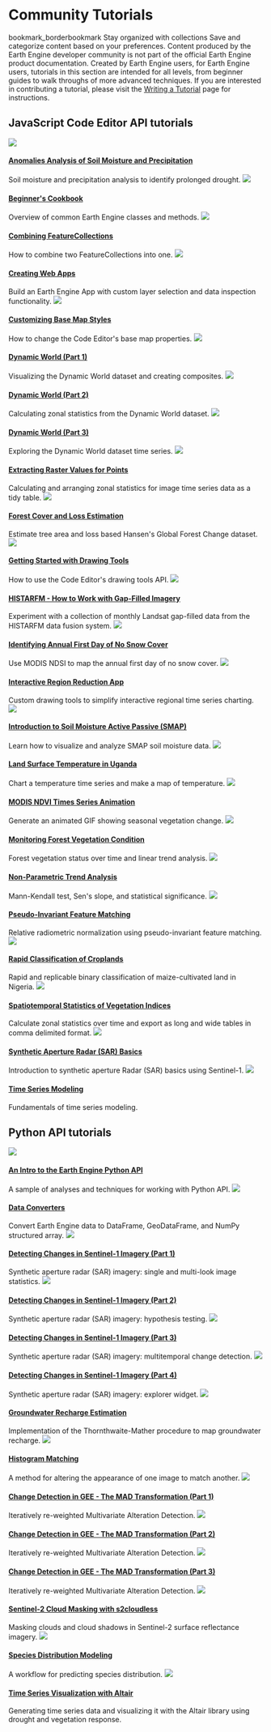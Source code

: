 
#  Community Tutorials
bookmark_borderbookmark Stay organized with collections  Save and categorize content based on your preferences.
Content produced by the Earth Engine developer community is not part of the official Earth Engine product documentation. 
Created by Earth Engine users, for Earth Engine users, tutorials in this section are intended for all levels, from beginner guides to walk throughs of more advanced techniques.
If you are interested in contributing a tutorial, please visit the [Writing a Tutorial](https://developers.google.com/earth-engine/tutorials/community/write) page for instructions.
## JavaScript Code Editor API tutorials
[ ![](https://developers.google.com/static/earth-engine/tutorials/community/anomalies-analysis-smo-and-pre/thumbnail.png) ](https://developers.google.com/earth-engine/tutorials/community/anomalies-analysis-smo-and-pre)
#### [Anomalies Analysis of Soil Moisture and Precipitation ](https://developers.google.com/earth-engine/tutorials/community/anomalies-analysis-smo-and-pre)
Soil moisture and precipitation analysis to identify prolonged drought. 
[ ![](https://developers.google.com/static/earth-engine/tutorials/community/beginners-cookbook/thumbnail.png) ](https://developers.google.com/earth-engine/tutorials/community/beginners-cookbook)
#### [Beginner's Cookbook ](https://developers.google.com/earth-engine/tutorials/community/beginners-cookbook)
Overview of common Earth Engine classes and methods. 
[ ![](https://developers.google.com/static/earth-engine/tutorials/community/combining-feature-collections/thumbnail.png) ](https://developers.google.com/earth-engine/tutorials/community/combining-feature-collections)
#### [Combining FeatureCollections ](https://developers.google.com/earth-engine/tutorials/community/combining-feature-collections)
How to combine two FeatureCollections into one. 
[ ![](https://developers.google.com/static/earth-engine/tutorials/community/creating-web-apps/thumbnail.png) ](https://developers.google.com/earth-engine/tutorials/community/creating-web-apps)
#### [Creating Web Apps ](https://developers.google.com/earth-engine/tutorials/community/creating-web-apps)
Build an Earth Engine App with custom layer selection and data inspection functionality. 
[ ![](https://developers.google.com/static/earth-engine/tutorials/community/customizing-base-map-styles/thumbnail.png) ](https://developers.google.com/earth-engine/tutorials/community/customizing-base-map-styles)
#### [Customizing Base Map Styles ](https://developers.google.com/earth-engine/tutorials/community/customizing-base-map-styles)
How to change the Code Editor's base map properties. 
[ ![](https://developers.google.com/static/earth-engine/tutorials/community/introduction-to-dynamic-world-pt-1/thumbnail.png) ](https://developers.google.com/earth-engine/tutorials/community/introduction-to-dynamic-world-pt-1)
#### [Dynamic World (Part 1) ](https://developers.google.com/earth-engine/tutorials/community/introduction-to-dynamic-world-pt-1)
Visualizing the Dynamic World dataset and creating composites. 
[ ![](https://developers.google.com/static/earth-engine/tutorials/community/introduction-to-dynamic-world-pt-2/thumbnail.png) ](https://developers.google.com/earth-engine/tutorials/community/introduction-to-dynamic-world-pt-2)
#### [Dynamic World (Part 2) ](https://developers.google.com/earth-engine/tutorials/community/introduction-to-dynamic-world-pt-2)
Calculating zonal statistics from the Dynamic World dataset. 
[ ![](https://developers.google.com/static/earth-engine/tutorials/community/introduction-to-dynamic-world-pt-3/thumbnail.png) ](https://developers.google.com/earth-engine/tutorials/community/introduction-to-dynamic-world-pt-3)
#### [Dynamic World (Part 3) ](https://developers.google.com/earth-engine/tutorials/community/introduction-to-dynamic-world-pt-3)
Exploring the Dynamic World dataset time series. 
[ ![](https://developers.google.com/static/earth-engine/tutorials/community/extract-raster-values-for-points/thumbnail.png) ](https://developers.google.com/earth-engine/tutorials/community/extract-raster-values-for-points)
#### [Extracting Raster Values for Points ](https://developers.google.com/earth-engine/tutorials/community/extract-raster-values-for-points)
Calculating and arranging zonal statistics for image time series data as a tidy table. 
[ ![](https://developers.google.com/static/earth-engine/tutorials/community/forest-cover-loss-estimation/thumbnail.png) ](https://developers.google.com/earth-engine/tutorials/community/forest-cover-loss-estimation)
#### [Forest Cover and Loss Estimation ](https://developers.google.com/earth-engine/tutorials/community/forest-cover-loss-estimation)
Estimate tree area and loss based Hansen's Global Forest Change dataset. 
[ ![](https://developers.google.com/static/earth-engine/tutorials/community/drawing-tools/thumbnail.png) ](https://developers.google.com/earth-engine/tutorials/community/drawing-tools)
#### [Getting Started with Drawing Tools ](https://developers.google.com/earth-engine/tutorials/community/drawing-tools)
How to use the Code Editor's drawing tools API. 
[ ![](https://developers.google.com/static/earth-engine/tutorials/community/histarfm-cloud-and-gap-free-landsat/thumbnail.png) ](https://developers.google.com/earth-engine/tutorials/community/histarfm-cloud-and-gap-free-landsat)
#### [HISTARFM - How to Work with Gap-Filled Imagery ](https://developers.google.com/earth-engine/tutorials/community/histarfm-cloud-and-gap-free-landsat)
Experiment with a collection of monthly Landsat gap-filled data from the HISTARFM data fusion system. 
[ ![](https://developers.google.com/static/earth-engine/tutorials/community/identifying-first-day-no-snow/thumbnail.png) ](https://developers.google.com/earth-engine/tutorials/community/identifying-first-day-no-snow)
#### [Identifying Annual First Day of No Snow Cover ](https://developers.google.com/earth-engine/tutorials/community/identifying-first-day-no-snow)
Use MODIS NDSI to map the annual first day of no snow cover. 
[ ![](https://developers.google.com/static/earth-engine/tutorials/community/drawing-tools-region-reduction/thumbnail.png) ](https://developers.google.com/earth-engine/tutorials/community/drawing-tools-region-reduction)
#### [Interactive Region Reduction App ](https://developers.google.com/earth-engine/tutorials/community/drawing-tools-region-reduction)
Custom drawing tools to simplify interactive regional time series charting. 
[ ![](https://developers.google.com/static/earth-engine/tutorials/community/smap-soil-moisture/thumbnail.png) ](https://developers.google.com/earth-engine/tutorials/community/smap-soil-moisture)
#### [Introduction to Soil Moisture Active Passive (SMAP) ](https://developers.google.com/earth-engine/tutorials/community/smap-soil-moisture)
Learn how to visualize and analyze SMAP soil moisture data. 
[ ![](https://developers.google.com/static/earth-engine/tutorials/community/ph-ug-temp/thumbnail.png) ](https://developers.google.com/earth-engine/tutorials/community/ph-ug-temp)
#### [Land Surface Temperature in Uganda ](https://developers.google.com/earth-engine/tutorials/community/ph-ug-temp)
Chart a temperature time series and make a map of temperature. 
[ ![](https://developers.google.com/static/earth-engine/tutorials/community/modis-ndvi-time-series-animation/thumbnail.png) ](https://developers.google.com/earth-engine/tutorials/community/modis-ndvi-time-series-animation)
#### [MODIS NDVI Times Series Animation ](https://developers.google.com/earth-engine/tutorials/community/modis-ndvi-time-series-animation)
Generate an animated GIF showing seasonal vegetation change. 
[ ![](https://developers.google.com/static/earth-engine/tutorials/community/forest-vegetation-condition/thumbnail.png) ](https://developers.google.com/earth-engine/tutorials/community/forest-vegetation-condition)
#### [Monitoring Forest Vegetation Condition ](https://developers.google.com/earth-engine/tutorials/community/forest-vegetation-condition)
Forest vegetation status over time and linear trend analysis. 
[ ![](https://developers.google.com/static/earth-engine/tutorials/community/nonparametric-trends/thumbnail.png) ](https://developers.google.com/earth-engine/tutorials/community/nonparametric-trends)
#### [Non-Parametric Trend Analysis ](https://developers.google.com/earth-engine/tutorials/community/nonparametric-trends)
Mann-Kendall test, Sen's slope, and statistical significance. 
[ ![](https://developers.google.com/static/earth-engine/tutorials/community/pseudo-invariant-feature-matching/thumbnail.png) ](https://developers.google.com/earth-engine/tutorials/community/pseudo-invariant-feature-matching)
#### [Pseudo-Invariant Feature Matching ](https://developers.google.com/earth-engine/tutorials/community/pseudo-invariant-feature-matching)
Relative radiometric normalization using pseudo-invariant feature matching. 
[ ![](https://developers.google.com/static/earth-engine/tutorials/community/classify-maizeland-ng/thumbnail.png) ](https://developers.google.com/earth-engine/tutorials/community/classify-maizeland-ng)
#### [Rapid Classification of Croplands ](https://developers.google.com/earth-engine/tutorials/community/classify-maizeland-ng)
Rapid and replicable binary classification of maize-cultivated land in Nigeria. 
[ ![](https://developers.google.com/static/earth-engine/tutorials/community/spatiotemporal-image-statistics/thumbnail.png) ](https://developers.google.com/earth-engine/tutorials/community/spatiotemporal-image-statistics)
#### [Spatiotemporal Statistics of Vegetation Indices ](https://developers.google.com/earth-engine/tutorials/community/spatiotemporal-image-statistics)
Calculate zonal statistics over time and export as long and wide tables in comma delimited format. 
[ ![](https://developers.google.com/static/earth-engine/tutorials/community/sar-basics/thumbnail.png) ](https://developers.google.com/earth-engine/tutorials/community/sar-basics)
#### [Synthetic Aperture Radar (SAR) Basics ](https://developers.google.com/earth-engine/tutorials/community/sar-basics)
Introduction to synthetic aperture Radar (SAR) basics using Sentinel-1. 
[ ![](https://developers.google.com/static/earth-engine/tutorials/community/time-series-modeling/thumbnail.png) ](https://developers.google.com/earth-engine/tutorials/community/time-series-modeling)
#### [Time Series Modeling ](https://developers.google.com/earth-engine/tutorials/community/time-series-modeling)
Fundamentals of time series modeling. 
## Python API tutorials
[ ![](https://developers.google.com/static/earth-engine/tutorials/community/intro-to-python-api/thumbnail.png) ](https://developers.google.com/earth-engine/tutorials/community/intro-to-python-api)
#### [An Intro to the Earth Engine Python API ](https://developers.google.com/earth-engine/tutorials/community/intro-to-python-api)
A sample of analyses and techniques for working with Python API. 
[ ![](https://developers.google.com/static/earth-engine/tutorials/community/data-converters/thumbnail.png) ](https://developers.google.com/earth-engine/tutorials/community/data-converters)
#### [Data Converters ](https://developers.google.com/earth-engine/tutorials/community/data-converters)
Convert Earth Engine data to DataFrame, GeoDataFrame, and NumPy structured array. 
[ ![](https://developers.google.com/static/earth-engine/tutorials/community/detecting-changes-in-sentinel-1-imagery-pt-1/thumbnail.png) ](https://developers.google.com/earth-engine/tutorials/community/detecting-changes-in-sentinel-1-imagery-pt-1)
#### [Detecting Changes in Sentinel-1 Imagery (Part 1) ](https://developers.google.com/earth-engine/tutorials/community/detecting-changes-in-sentinel-1-imagery-pt-1)
Synthetic aperture radar (SAR) imagery: single and multi-look image statistics. 
[ ![](https://developers.google.com/static/earth-engine/tutorials/community/detecting-changes-in-sentinel-1-imagery-pt-2/thumbnail.png) ](https://developers.google.com/earth-engine/tutorials/community/detecting-changes-in-sentinel-1-imagery-pt-2)
#### [Detecting Changes in Sentinel-1 Imagery (Part 2) ](https://developers.google.com/earth-engine/tutorials/community/detecting-changes-in-sentinel-1-imagery-pt-2)
Synthetic aperture radar (SAR) imagery: hypothesis testing. 
[ ![](https://developers.google.com/static/earth-engine/tutorials/community/detecting-changes-in-sentinel-1-imagery-pt-3/thumbnail.png) ](https://developers.google.com/earth-engine/tutorials/community/detecting-changes-in-sentinel-1-imagery-pt-3)
#### [Detecting Changes in Sentinel-1 Imagery (Part 3) ](https://developers.google.com/earth-engine/tutorials/community/detecting-changes-in-sentinel-1-imagery-pt-3)
Synthetic aperture radar (SAR) imagery: multitemporal change detection. 
[ ![](https://developers.google.com/static/earth-engine/tutorials/community/detecting-changes-in-sentinel-1-imagery-pt-4/thumbnail.png) ](https://developers.google.com/earth-engine/tutorials/community/detecting-changes-in-sentinel-1-imagery-pt-4)
#### [Detecting Changes in Sentinel-1 Imagery (Part 4) ](https://developers.google.com/earth-engine/tutorials/community/detecting-changes-in-sentinel-1-imagery-pt-4)
Synthetic aperture radar (SAR) imagery: explorer widget. 
[ ![](https://developers.google.com/static/earth-engine/tutorials/community/groundwater-recharge-estimation/thumbnail.png) ](https://developers.google.com/earth-engine/tutorials/community/groundwater-recharge-estimation)
#### [Groundwater Recharge Estimation ](https://developers.google.com/earth-engine/tutorials/community/groundwater-recharge-estimation)
Implementation of the Thornthwaite-Mather procedure to map groundwater recharge. 
[ ![](https://developers.google.com/static/earth-engine/tutorials/community/histogram-matching/thumbnail.png) ](https://developers.google.com/earth-engine/tutorials/community/histogram-matching)
#### [Histogram Matching ](https://developers.google.com/earth-engine/tutorials/community/histogram-matching)
A method for altering the appearance of one image to match another. 
[ ![](https://developers.google.com/static/earth-engine/tutorials/community/imad-tutorial-pt1/thumbnail.png) ](https://developers.google.com/earth-engine/tutorials/community/imad-tutorial-pt1)
#### [Change Detection in GEE - The MAD Transformation (Part 1) ](https://developers.google.com/earth-engine/tutorials/community/imad-tutorial-pt1)
Iteratively re-weighted Multivariate Alteration Detection. 
[ ![](https://developers.google.com/static/earth-engine/tutorials/community/imad-tutorial-pt2/thumbnail.png) ](https://developers.google.com/earth-engine/tutorials/community/imad-tutorial-pt2)
#### [Change Detection in GEE - The MAD Transformation (Part 2) ](https://developers.google.com/earth-engine/tutorials/community/imad-tutorial-pt2)
Iteratively re-weighted Multivariate Alteration Detection. 
[ ![](https://developers.google.com/static/earth-engine/tutorials/community/imad-tutorial-pt3/thumbnail.png) ](https://developers.google.com/earth-engine/tutorials/community/imad-tutorial-pt3)
#### [Change Detection in GEE - The MAD Transformation (Part 3) ](https://developers.google.com/earth-engine/tutorials/community/imad-tutorial-pt3)
Iteratively re-weighted Multivariate Alteration Detection. 
[ ![](https://developers.google.com/static/earth-engine/tutorials/community/sentinel-2-s2cloudless/thumbnail.png) ](https://developers.google.com/earth-engine/tutorials/community/sentinel-2-s2cloudless)
#### [Sentinel-2 Cloud Masking with s2cloudless ](https://developers.google.com/earth-engine/tutorials/community/sentinel-2-s2cloudless)
Masking clouds and cloud shadows in Sentinel-2 surface reflectance imagery. 
[ ![](https://developers.google.com/static/earth-engine/tutorials/community/species-distribution-modeling/thumbnail.png) ](https://developers.google.com/earth-engine/tutorials/community/species-distribution-modeling)
#### [Species Distribution Modeling ](https://developers.google.com/earth-engine/tutorials/community/species-distribution-modeling)
A workflow for predicting species distribution. 
[ ![](https://developers.google.com/static/earth-engine/tutorials/community/time-series-visualization-with-altair/thumbnail.png) ](https://developers.google.com/earth-engine/tutorials/community/time-series-visualization-with-altair)
#### [Time Series Visualization with Altair ](https://developers.google.com/earth-engine/tutorials/community/time-series-visualization-with-altair)
Generating time series data and visualizing it with the Altair library using drought and vegetation response. 
